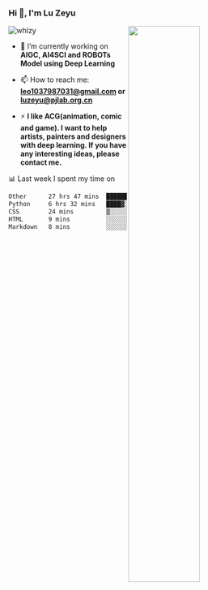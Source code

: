 ### Hi 👋, I'm Lu Zeyu

<img src="https://komarev.com/ghpvc/?username=whlzy&label=Profile%20views&color=0e75b6&style=flat" alt="whlzy" />
<img align="right" width="53%" src="https://github-readme-stats.vercel.app/api?username=whlzy&show_icons=true">

- 🔭 I’m currently working on **AIGC, AI4SCI and ROBOTs Model using Deep Learning**

- 📫 How to reach me: **leo1037987031@gmail.com or luzeyu@pjlab.org.cn**

- ⚡ **I like ACG(animation, comic and game). I want to help artists, painters and designers with deep learning. If you have any interesting ideas, please contact me.**

📊 Last week I spent my time on

<!--START_SECTION:waka-->

```txt
Other      27 hrs 47 mins  ███████████████████▓░░░░░   78.80 %
Python     6 hrs 32 mins   ████▓░░░░░░░░░░░░░░░░░░░░   18.53 %
CSS        24 mins         ▒░░░░░░░░░░░░░░░░░░░░░░░░   01.16 %
HTML       9 mins          ░░░░░░░░░░░░░░░░░░░░░░░░░   00.43 %
Markdown   8 mins          ░░░░░░░░░░░░░░░░░░░░░░░░░   00.42 %
```

<!--END_SECTION:waka-->

